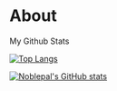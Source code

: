 # About
My Github Stats

[![Top Langs](https://github-readme-stats.vercel.app/api/top-langs/?username=Noblepal&layout=compact)](https://github.com/Noblepal/github-readme-stats)

[![Noblepal's GitHub stats](https://github-readme-stats.vercel.app/api?username=Noblepal)](https://github.com/Noblepal/github-readme-stats)
